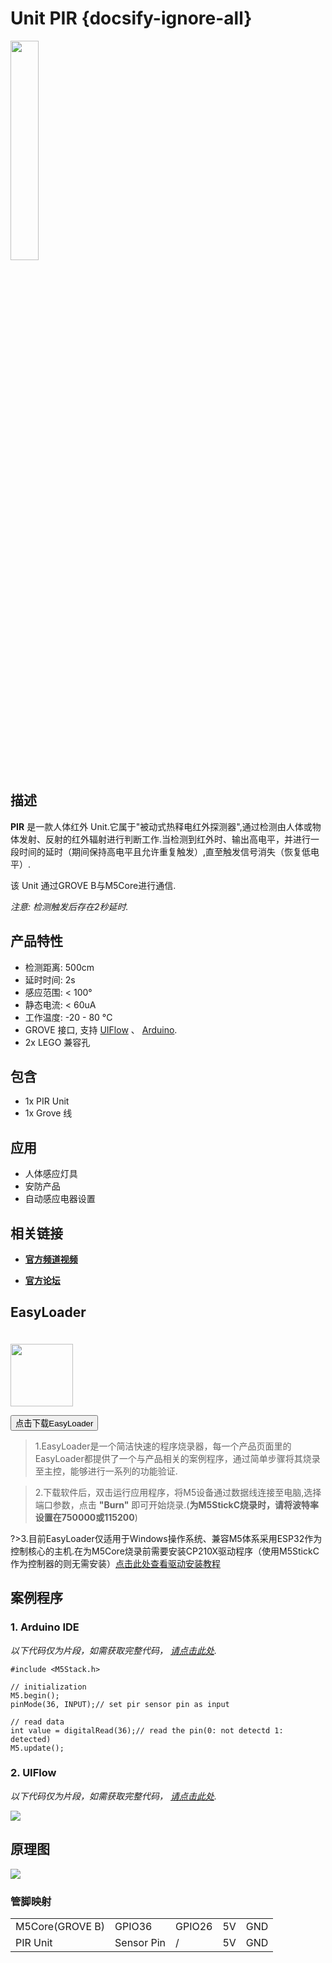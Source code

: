 # Unit PIR {docsify-ignore-all}

<img src="assets/img/product_pics/unit/M5GO_Unit_pir.png" width="30%" height="30%">



## 描述

**PIR** 是一款人体红外 Unit.它属于"被动式热释电红外探测器",通过检测由人体或物体发射、反射的红外辐射进行判断工作.当检测到红外时、输出高电平，并进行一段时间的延时（期间保持高电平且允许重复触发）,直至触发信号消失（恢复低电平）.

该 Unit 通过GROVE B与M5Core进行通信.

*注意: 检测触发后存在2秒延时.*

## 产品特性

- 检测距离: 500cm
- 延时时间: 2s
- 感应范围: < 100°
- 静态电流: < 60uA
- 工作温度: -20 - 80 °C
- GROVE 接口, 支持 [UIFlow](http://flow.m5stack.com) 、 [Arduino](http://www.arduino.cc).
- 2x LEGO 兼容孔

## 包含

- 1x PIR Unit
- 1x Grove 线

## 应用

- 人体感应灯具
- 安防产品
- 自动感应电器设置

## 相关链接

- **[官方频道视频](https://i.youku.com/i/UNjE1ODA2MzE0OA==?spm=a2hzp.8253869.0.0)**

- **[官方论坛](http://forum.m5stack.com/)**

## EasyLoader

<img src="https://m5stack.oss-cn-shenzhen.aliyuncs.com/image/EasyLoader_logo.png" width="100px" style="margin-top:20px">

<a href="https://m5stack.oss-cn-shenzhen.aliyuncs.com/EasyLoader/Unit/EasyLoader_PIR.exe"><button type="button" class="btn btn-primary">点击下载EasyLoader</button></a>

>1.EasyLoader是一个简洁快速的程序烧录器，每一个产品页面里的EasyLoader都提供了一个与产品相关的案例程序，通过简单步骤将其烧录至主控，能够进行一系列的功能验证.

>2.下载软件后，双击运行应用程序，将M5设备通过数据线连接至电脑,选择端口参数，点击 **"Burn"** 即可开始烧录.(**为M5StickC烧录时，请将波特率设置在750000或115200**)

?>3.目前EasyLoader仅适用于Windows操作系统、兼容M5体系采用ESP32作为控制核心的主机.在为M5Core烧录前需要安装CP210X驱动程序（使用M5StickC作为控制器的则无需安装）[点击此处查看驱动安装教程](zh_CN/related_documents/M5Burner#安装串口驱动)

## 案例程序

### 1. Arduino IDE

*以下代码仅为片段，如需获取完整代码， [请点击此处](https://github.com/m5stack/M5-ProductExampleCodes/tree/master/Unit/PIR/Arduino).*

```arduino
#include <M5Stack.h>

// initialization
M5.begin();
pinMode(36, INPUT);// set pir sensor pin as input

// read data
int value = digitalRead(36);// read the pin(0: not detectd 1: detected)
M5.update();
```

### 2. UIFlow

*以下代码仅为片段，如需获取完整代码， [请点击此处](https://github.com/m5stack/M5-ProductExampleCodes/tree/master/Unit/PIR/UIFlow).*

<img src="assets/img/product_pics/unit/unit_example/PIR/example_unit_pir_03.png">

## 原理图

<img src="assets/img/product_pics/unit/pir_sch.JPG">

### 管脚映射

<table>
 <tr><td>M5Core(GROVE B)</td><td>GPIO36</td><td>GPIO26</td><td>5V</td><td>GND</td></tr>
 <tr><td>PIR Unit</td><td>Sensor Pin</td><td>/</td><td>5V</td><td>GND</td></tr>
</table>

<script>

   var purchase_link = 'https://m5stack.com/collections/m5-unit/products/pir-module';

   anchor_search(purchase_link));
   scrollFunc();

</script>